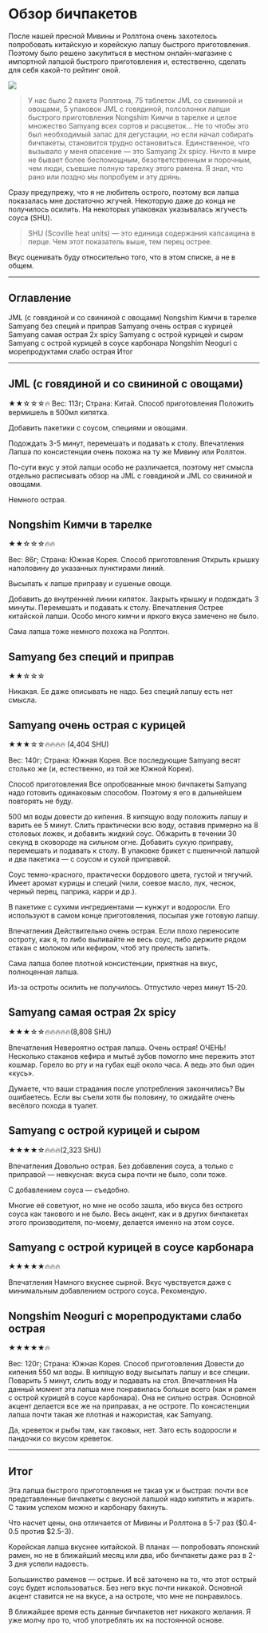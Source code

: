 # Обзор бичпакетов

После нашей пресной Мивины и Роллтона очень захотелось попробовать китайскую и корейскую лапшу быстрого приготовления. Поэтому было решено закупиться в местном онлайн-магазине с импортной лапшой быстрого приготовления и, естественно, сделать для себя какой-то рейтинг оной.

![](./static/ramens_review/ramen.jpeg)
>У нас было 2 пакета Роллтона, 75 таблеток JML со свининой и овощами, 5 упаковок JML с говядиной, полсолонки лапши быстрого приготовления Nongshim Кимчи в тарелке и целое множество Samyang всех сортов и расцветок… Не то чтобы это был необходимый запас для дегустации, но если начал собирать бичпакеты, становится трудно остановиться. Единственное, что вызывало у меня опасение — это Samyang 2x spicy. Ничто в мире не бывает более беспомощным, безответственным и порочным, чем люди, съевшие полную тарелку этого рамена. Я знал, что рано или поздно мы попробуем и эту дрянь.

Сразу предупрежу, что я не любитель острого, поэтому вся лапша показалась мне достаточно жгучей. Некоторую даже до конца не получилось осилить. На некоторых упаковках указывалась жгучесть соуса (SHU).

>SHU (Scoville heat units) — это единица содержания капсаицина в перце. Чем этот показатель выше, тем перец острее.

Вкус оценивать буду относительно того, что в этом списке, а не в общем.

***

## Оглавление
JML (с говядиной и со свининой с овощами)
Nongshim Кимчи в тарелке
Samyang без специй и приправ
Samyang очень острая с курицей
Samyang самая острая 2x spicy
Samyang с острой курицей и сыром
Samyang с острой курицей в соусе карбонара
Nongshim Neoguri с морепродуктами слабо острая
Итог

***

## JML (с говядиной и со свининой с овощами)
★★☆☆☆🔥
Вес: 113г;
Страна: Китай.
Способ приготовления
Положить вермишель в 500мл кипятка.

Добавить пакетики с соусом, специями и овощами.

Подождать 3-5 минут, перемешать и подавать к столу.
Впечатления
Лапша по консистенции очень похожа на ту же Мивину или Роллтон.

По-сути вкус у этой лапши особо не различается, поэтому нет смысла отдельно расписывать обзор на JML с говядиной и JML со свининой и овощами.

Немного острая.

## Nongshim Кимчи в тарелке
★★☆☆☆🔥🔥

Вес: 86г;
Страна: Южная Корея.
Способ приготовления
Открыть крышку наполовину до указанных пунктирами линий.

Высыпать к лапше приправу и сушеные овощи.

Добавить до внутренней линии кипяток. Закрыть крышку и подождать 3 минуты.
Перемешать и подавать к столу.
Впечатления
Острее китайской лапши. Особо много кимчи и яркого вкуса замечено не было.


Сама лапша тоже немного похожа на Роллтон.

## Samyang без специй и приправ
★★☆☆☆

Никакая. Ее даже описывать не надо. Без специй лапшу есть нет смысла.

## Samyang очень острая с курицей
★★★☆☆🔥🔥🔥🔥 (4,404 SHU)

Вес: 140г;
Страна: Южная Корея.
Все последующие Samyang весят столько же (и, естественно, из той же Южной Кореи).

Способ приготовления
Все опробованные мною бичпакеты Samyang надо готовить одинаковым способом. Поэтому я его в дальнейшем повторять не буду.

500 мл воды довести до кипения.
В кипящую воду положить лапшу и варить ее 5 минут.
Слить практически всю воду, оставив примерно на 8 столовых ложек, и добавить жидкий соус.
Обжарить в течении 30 секунд в сковороде на сильном огне.
Добавить сухую приправу, перемешать и подавать к столу.
В упаковке брикет с пшеничной лапшой и два пакетика — с соусом и сухой приправой.

Соус темно-красного, практически бордового цвета, густой и тягучий. Имеет аромат курицы и специй (чили, соевое масло, лук, чеснок, черный перец, паприка, карри и др.).

В пакетике с сухими ингредиентами — кунжут и водоросли. Его используют в самом конце приготовления, посыпая уже готовую лапшу.

Впечатления
Действительно очень острая. Если плохо переносите остроту, как я, то либо выливайте не весь соус, либо держите рядом стакан с молоком или кефиром, чтоб эту прелесть запить.

Сама лапша более плотной консистенции, приятная на вкус, полноценная лапша.


Из-за остроты осилить не получилось. Отпустило через минут 15-20.

## Samyang самая острая 2x spicy
★★★☆☆🔥🔥🔥🔥🔥(8,808 SHU)

Впечатления
Невероятно острая лапша. Очень острая! ОЧЕНЬ! Несколько стаканов кефира и мытьё зубов помогло мне пережить этот кошмар. Горело во рту и на губах ещё около часа. А ведь это был один «кусь».

Думаете, что ваши страдания после употребления закончились? Вы ошибаетесь. Если вы съели хотя бы половину, то ожидайте очень весёлого похода в туалет.

## Samyang с острой курицей и сыром
★★★★☆🔥🔥🔥(2,323 SHU)

Впечатления
Довольно острая. Без добавления соуса, а только с приправой — невкусная: вкуса сыра почти не было, соли тоже.

С добавлением соуса — съедобно.

Многие её советуют, но мне не особо зашла, ибо вкуса без острого соуса как такового и не было. Весь акцент, как и в других бичпакетах этого производителя, по-моему, делается именно на этом соусе.

## Samyang с острой курицей в соусе карбонара
★★★★★🔥🔥🔥

Впечатления
Намного вкуснее сырной. Вкус чувствуется даже с минимальным добавлением острого соуса. Рекомендую.

## Nongshim Neoguri с морепродуктами слабо острая
★★★★★🔥

Вес: 120г;
Страна: Южная Корея.
Способ приготовления
Довести до кипения 550 мл воды.
В кипящую воду высыпать лапшу и все специи.
Поварить 5 минут, слить воду и подавать на стол.
Впечатления
На данный момент эта лапша мне понравилась больше всего (как и рамен с острой курицей в соусе карбонара). Она не сильно острая. Основной акцент делается все же на приправах, а не остроте. По консистенции лапша почти такая же плотная и нажористая, как Samyang.

Да, креветок и рыбы там, как таковых, нет. Зато есть водоросли и пандочки со вкусом креветок.

***

## Итог

Эта лапша быстрого приготовления не такая уж и быстрая: почти все представленные бичпакеты с вкусной лапшой надо кипятить и жарить. С таким успехом можно и карбонару бахнуть.

Что насчет цены, она отличается от Мивины и Роллтона в 5-7 раз ($0.4-0.5 против $2.5-3).

Корейская лапша вкуснее китайской. В планах — попробовать японский рамен, но не в ближайший месяц или два, ибо бичпакеты даже раз в 2-3 дня успели надоесть.

Большинство раменов — острые. И всё заточено на то, что этот острый соус будет использоваться. Без него вкус почти никакой. Основной акцент ставится не на вкусе, а на остроте, что мне не понравилось.

В ближайшее время есть данные бичпакетов нет никакого желания. Я уже молчу про то, чтоб употреблять их на постоянной основе.
